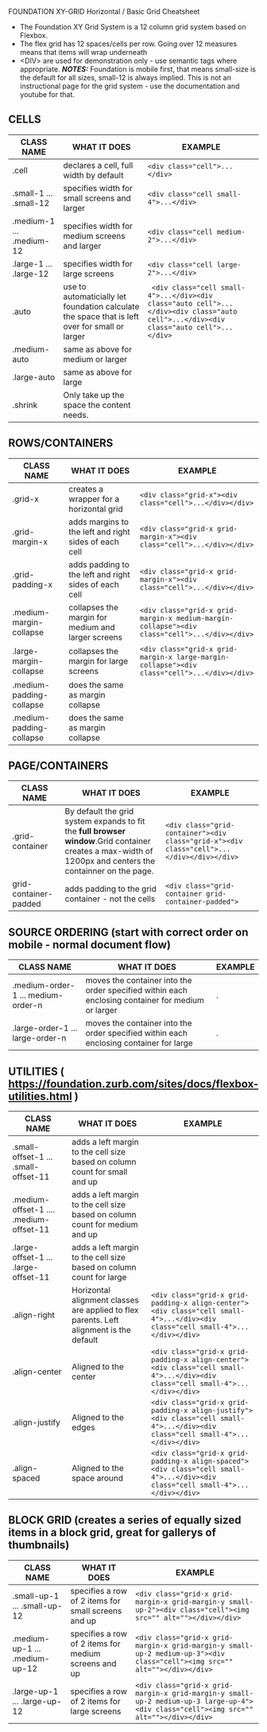 FOUNDATION XY-GRID Horizontal / Basic Grid Cheatsheet

- The Foundation XY Grid System is a 12 column grid system based on Flexbox. 
- The flex grid has 12 spaces/cells per row.  Going over 12 measures means that items will wrap underneath
- &lt;DIV&gt; are used for demonstration only - use semantic tags where appropriate.
___NOTES:___ Foundation is mobile first, that means small-size is the default for all sizes, small-12 is always implied. This is not an instructional page for the grid system - use the documentation and youtube for that.

## CELLS
| CLASS NAME | WHAT IT DOES | EXAMPLE|
|------------|--------------|--------|
| .cell | declares a cell, full width  by default | ```<div class="cell">...</div>```|
| .small-1 ... .small-12 | specifies width for small screens and larger | ```<div class="cell small-4">...</div>``` |
| .medium-1 ... .medium-12 | specifies width for medium screens and larger | ```<div class="cell medium-2">...</div>``` |
| .large-1 ... .large-12 | specifies width for large screens | ```<div class="cell large-2">...</div>``` |
| .auto |use to automaticially let foundation calculate the space that is left over for small or larger|``` <div class="cell small-4">...</div><div class="auto cell">...</div><div class="auto cell">...</div><div class="auto cell">...</div>```|
|.medium-auto|same as above for medium or larger||
|.large-auto|same as above for large||
|.shrink| Only take up the space the content needs.||

## ROWS/CONTAINERS
| CLASS NAME | WHAT IT DOES | EXAMPLE|
|------------|--------------|--------|
|.grid-x | creates a wrapper for a horizontal grid |```<div class="grid-x"><div class="cell">...</div></div>```|
| .grid-margin-x | adds margins to the left and right sides of each cell|```<div class="grid-x grid-margin-x"><div class="cell">...</div></div>```|
| .grid-padding-x | adds padding to the left and right sides of each cell|```<div class="grid-x grid-margin-x"><div class="cell">...</div></div>```|
|.medium-margin-collapse | collapses the margin for medium and larger screens |```<div class="grid-x grid-margin-x medium-margin-collapse"><div class="cell">...</div></div>```|
|.large-margin-collapse | collapses the margin for large screens |```<div class="grid-x grid-margin-x large-margin-collapse"><div class="cell">...</div></div>```|
|.medium-padding-collapse| does the same as margin collapse ||
|.medium-padding-collapse| does the same as margin collapse ||

## PAGE/CONTAINERS
| CLASS NAME | WHAT IT DOES | EXAMPLE|
|------------|--------------|--------|
|.grid-container|By default the grid system expands to fit the __full browser window__.Grid container creates a max-width of 1200px and centers the containner on the page.|```<div class="grid-container"><div class="grid-x"><div class="cell">...</div></div></div>```|
|grid-container-padded |adds padding to the grid container - not the cells |```<div class="grid-container grid-container-padded">``` |

## SOURCE ORDERING (start with correct order on mobile - normal document flow)
| CLASS NAME | WHAT IT DOES | EXAMPLE|
|------------|--------------|--------|
|.medium-order-1 ... medium-order-n | moves the container into the order specified within each enclosing container for medium or larger |.|
|.large-order-1 ... large-order-n | moves the container into the order specified within each enclosing container for large |.|

## UTILITIES ( https://foundation.zurb.com/sites/docs/flexbox-utilities.html )
| CLASS NAME | WHAT IT DOES | EXAMPLE|
|------------|--------------|--------|
| .small-offset-1 ... .small-offset-11| adds a left margin to the cell size based on column count for small and up ||
| .medium-offset-1 .... .medium-offset-11 |adds a left margin to the cell size based on column count for medium and up ||
| .large-offset-1 ... .large-offset-11 |adds a left margin to the cell size based on column count for large ||
| .align-right | Horizontal alignment classes are applied to flex parents. Left alignment is the default| ```<div class="grid-x grid-padding-x align-center"><div class="cell small-4">...</div><div class="cell small-4">...</div></div>```|
| .align-center | Aligned to the center | ```<div class="grid-x grid-padding-x align-center"><div class="cell small-4">...</div><div class="cell small-4">...</div></div>```|
| .align-justify| Aligned to the edges | ```<div class="grid-x grid-padding-x align-justify"><div class="cell small-4">...</div><div class="cell small-4">...</div></div>```|
| .align-spaced | Aligned to the space around | ```<div class="grid-x grid-padding-x align-spaced"><div class="cell small-4">...</div><div class="cell small-4">...</div></div>```|


## BLOCK GRID (creates a series of equally sized items in a block grid, great for gallerys of thumbnails)
| CLASS NAME | WHAT IT DOES | EXAMPLE|
|------------|--------------|--------|
|.small-up-1 ... .small-up-12| specifies a row of 2 items for small screens and up| ```<div class="grid-x grid-margin-x grid-margin-y small-up-2"><div class="cell"><img src="" alt=""></div></div>```|
|.medium-up-1 ... .medium-up-12| specifies a row of 2 items for medium screens and up| ```<div class="grid-x grid-margin-x grid-margin-y small-up-2 medium-up-3"><div class="cell"><img src="" alt=""></div></div>```|
|.large-up-1 ... .large-up-12| specifies a row of 2 items for large screens| ```<div class="grid-x grid-margin-x grid-margin-y small-up-2 medium-up-3 large-up-4"><div class="cell"><img src="" alt=""></div></div>```|

